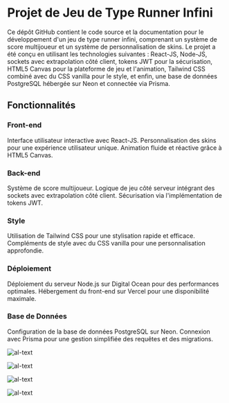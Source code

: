 # Projet de Jeu de Type Runner Infini

Ce dépôt GitHub contient le code source et la documentation pour le développement d'un jeu de type runner infini, comprenant un système de score multijoueur et un système de personnalisation de skins. Le projet a été conçu en utilisant les technologies suivantes : React-JS, Node-JS, sockets avec extrapolation côté client, tokens JWT pour la sécurisation, HTML5 Canvas pour la plateforme de jeu et l'animation, Tailwind CSS combiné avec du CSS vanilla pour le style, et enfin, une base de données PostgreSQL hébergée sur Neon et connectée via Prisma.


## Fonctionnalités

### Front-end

Interface utilisateur interactive avec React-JS.
Personnalisation des skins pour une expérience utilisateur unique.
Animation fluide et réactive grâce à HTML5 Canvas.

### Back-end

Système de score multijoueur.
Logique de jeu côté serveur intégrant des sockets avec extrapolation côté client.
Sécurisation via l'implémentation de tokens JWT.

### Style

Utilisation de Tailwind CSS pour une stylisation rapide et efficace.
Compléments de style avec du CSS vanilla pour une personnalisation approfondie.

### Déploiement

Déploiement du serveur Node.js sur Digital Ocean pour des performances optimales.
Hébergement du front-end sur Vercel pour une disponibilité maximale.

### Base de Données

Configuration de la base de données PostgreSQL sur Neon.
Connexion avec Prisma pour une gestion simplifiée des requêtes et des migrations.



![al-text](1.PNG)

![al-text](2.PNG)

![al-text](3.PNG)

![al-text](4.PNG)
